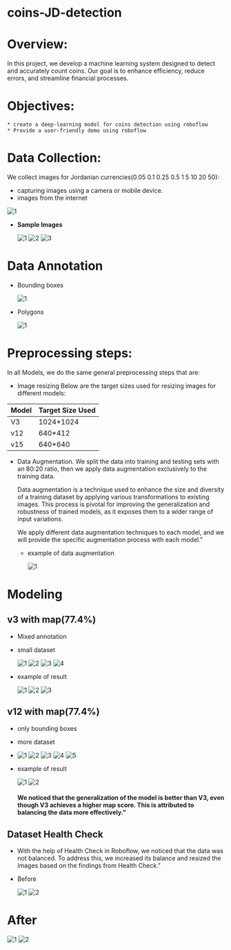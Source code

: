 # coins-JD-detection

# Overview:
In this project, we develop a machine learning system designed to detect and accurately count coins. Our goal is to enhance efficiency, reduce errors, and streamline financial processes.

# Objectives:
    * create a deep-learning model for coins detection using roboflow
    * Provide a user-friendly demo using roboflow

# Data Collection:
We collect images for Jordanian currencies(0.05  0.1  0.25  0.5 1  5  10  20  50):

   * capturing images using a camera or mobile device.
   * images from the internet

![1](https://github.com/saraaldamiri/coins-JD-detection/blob/main/data/Screenshot%202024-02-20%20115328.png)

* <b>Sample Images</b>

  ![1](https://github.com/saraaldamiri/coins-JD-detection/blob/main/data/download%20(1).jpeg)
  ![2](https://github.com/saraaldamiri/coins-JD-detection/blob/main/data/download.jpeg)
  ![3](https://github.com/saraaldamiri/coins-JD-detection/blob/main/data/%D8%A7%D9%84%D8%B9%D8%B4%D8%B1%D9%8A%D9%86.png)


# Data Annotation

  * Bounding boxes
    
      ![1](https://github.com/saraaldamiri/coins-JD-detection/blob/main/data/Screenshot%202024-02-21%20115903.png)

  * Polygons
    
    ![1](https://github.com/saraaldamiri/coins-JD-detection/blob/main/data/Screenshot%202024-02-21%20115925.png)



# Preprocessing steps:
In all Models, we do the same general preprocessing steps that are:

* Image resizing Below are the target sizes used for resizing images for different models:
  
| Model         | Target Size Used |
|---------------|------------------|
|V3             | 1024*1024        |
|v12            | 640*412          |
|v15            | 640*640          |

* Data Augmentation.
  We split the data into training and testing sets with an 80:20 ratio, then we apply data augmentation exclusively to the training data.

  Data augmentation is a technique used to enhance the size and diversity of a training dataset by applying various transformations to existing images. This process is pivotal for 
  improving the generalization and robustness of trained models, as it exposes them to a wider range of input variations.

  We apply different data augmentation techniques to each model, and we will provide the specific augmentation process with each model."

  * example of data augmentation
    
      ![1](https://github.com/saraaldamiri/coins-JD-detection/blob/main/data/Screenshot%202024-02-21%20120724.png)

# Modeling

## v3 with map(77.4%)
  * Mixed annotation 
  * small dataset

     ![1](https://github.com/saraaldamiri/coins-JD-detection/blob/main/data/Screenshot%202024-02-21%20131522.png)
     ![2](https://github.com/saraaldamiri/coins-JD-detection/blob/main/data/Screenshot%202024-02-21%20131547.png)
     ![3](https://github.com/saraaldamiri/coins-JD-detection/blob/main/data/Screenshot%202024-02-21%20131236.png)
     ![4](https://github.com/saraaldamiri/coins-JD-detection/blob/main/data/Screenshot%202024-02-21%20131444.png)

  * example of result
    
    ![1](https://github.com/saraaldamiri/coins-JD-detection/blob/main/data/Screenshot%202024-02-21%20135210.png)
    ![2](https://github.com/saraaldamiri/coins-JD-detection/blob/main/data/Screenshot%202024-02-21%20135143.png)
    ![3](https://github.com/saraaldamiri/coins-JD-detection/blob/main/data/Screenshot%202024-02-21%20140322.png)


## v12 with map(77.4%)

* only bounding boxes 
* more dataset
*
     ![1](https://github.com/saraaldamiri/coins-JD-detection/blob/main/data/1111.png)
     ![2](https://github.com/saraaldamiri/coins-JD-detection/blob/main/data/11.png)
     ![3](https://github.com/saraaldamiri/coins-JD-detection/blob/main/data/1.png)
     ![4](https://github.com/saraaldamiri/coins-JD-detection/blob/main/data/111.png)
     ![5](https://github.com/saraaldamiri/coins-JD-detection/blob/main/data/11111.png)


* example of result
  
     ![1](https://github.com/saraaldamiri/coins-JD-detection/blob/main/data/2.png)
     ![2](https://github.com/saraaldamiri/coins-JD-detection/blob/main/data/22.png)

     #### We noticed that the generalization of the model is better than V3, even though V3 achieves a higher map score. This is attributed to balancing the data more effectively."

## Dataset Health Check
 * With the help of Health Check in Roboflow, we noticed that the data was not balanced. To address this, we increased its balance and resized the images based on the findings from Health Check."

* Before
  
     ![1](https://github.com/saraaldamiri/coins-JD-detection/blob/main/data/3.png)
     ![2](https://github.com/saraaldamiri/coins-JD-detection/blob/main/data/33%20-%20Copy.png)

# After

   ![1](https://github.com/saraaldamiri/coins-JD-detection/blob/main/data/333.png)
   ![2](https://github.com/saraaldamiri/coins-JD-detection/blob/main/data/3333.png)

  
  
     



     
   
   






